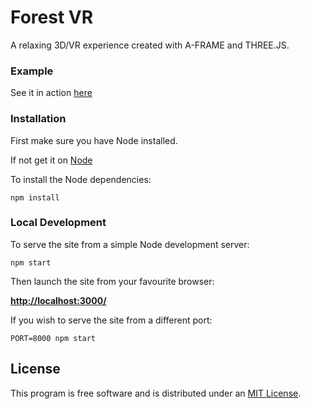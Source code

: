 # Forest VR

A relaxing 3D/VR experience created with A-FRAME and THREE.JS.

### Example

See it in action [here](http://forestvr.onepopcorn.com)

### Installation

First make sure you have Node installed.

If not get it on [Node](https://nodejs.org)

To install the Node dependencies:

    npm install


### Local Development

To serve the site from a simple Node development server:

    npm start

Then launch the site from your favourite browser:

[__http://localhost:3000/__](http://localhost:3000/)

If you wish to serve the site from a different port:

    PORT=8000 npm start


## License

This program is free software and is distributed under an [MIT License](LICENSE).
